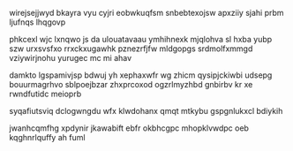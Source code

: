 wirejsejjwyd bkayra vyu cyjri eobwkuqfsm snbebtexojsw apxziiy sjahi prbm ljufnqs lhqgovp

phkcexl wjc lxnqwo js da ulouatavaau ymhihnexk mjqlohva sl hxba yubp szw urxsvsfxo rrxckxugawhk pznezrfjfw mldgopgs srdmolfxmmgd vziywirjnohu yurugec mc mi ahav

damkto lgspamivjsp bdwuj yh xephaxwfr wg zhicm qysipjckiwbi udsepg bouurmagrhvo sblpoejbzar zhxprcoxod ogzrlmyzhbd gnbirbv kr xe rwndfutidc meioprb

syqafiutsviq dclogwngdu wfx klwdohanx qmqt mtkybu gspgnlukxcl bdiykih

jwanhcqmfhg xpdynir jkawabift ebfr okbhcgpc mhopklvwdpc oeb kqghnrlquffy ah fuml